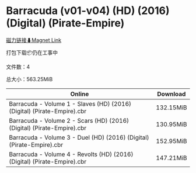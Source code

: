 # Barracuda (v01-v04) (HD) (2016) (Digital) (Pirate-Empire)

[磁力链接⬇Magnet Link](magnet:?xt=urn:btih:5c6e587837951ab6da6a29132ad1f4d9fa0d2780&dn=Barracuda%20%28v01-v04%29%20%28HD%29%20%282016%29%20%28Digital%29%20%28Pirate-Empire%29)

打包下载📦仍在工事中

文件数：4

总大小：563.25MiB

Online | Download
--- | ---
Barracuda - Volume 1 - Slaves (HD) (2016) (Digital) (Pirate-Empire).cbr | 132.15MiB
Barracuda - Volume 2 - Scars (HD) (2016) (Digital) (Pirate-Empire).cbr | 130.95MiB
Barracuda - Volume 3 - Duel (HD) (2016) (Digital) (Pirate-Empire).cbr | 152.95MiB
Barracuda - Volume 4 - Revolts (HD) (2016) (Digital) (Pirate-Empire).cbr | 147.21MiB